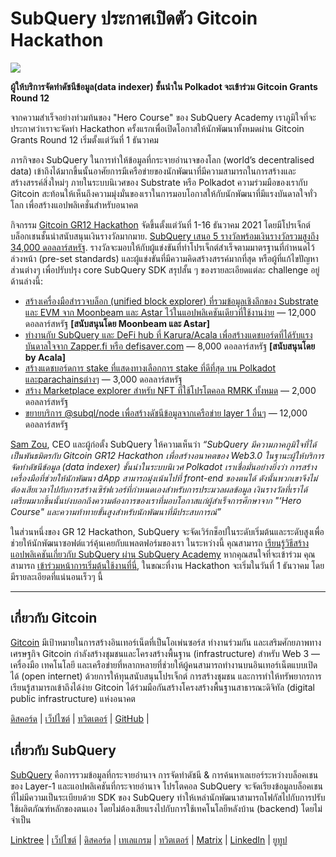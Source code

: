 # SubQuery ประกาศเปิดตัว Gitcoin Hackathon

![](https://miro.medium.com/max/1400/1*deQMrJlp2aJ5YVAGoFhO-Q.png)

**ผู้ให้บริการจัดทำดัชนีข้อมูล(data indexer) ชั้นนำใน Polkadot จะเข้าร่วม Gitcoin Grants Round 12**

จากความสำเร็จอย่างท่วมท้นของ "Hero Course" ของ SubQuery Academy เราภูมิใจที่จะประกาศว่าเราจะจัดทำ Hackathon ครั้งแรกเพื่อเปิดโอกาสให้นักพัฒนาทั้งหมดผ่าน Gitcoin Grants Round 12 เริ่มตั้งแต่วันที่ 1 ธันวาคม

ภารกิจของ SubQuery ในการทำให้ข้อมูลที่กระจายอำนาจของโลก (world’s decentralised data) เข้าถึงได้มากขึ้นนั้นอาศัยการมีเครือข่ายของนักพัฒนาที่มีความสามารถในการสร้างและสร้างสรรค์สิ่งใหม่ๆ ภายในระบบนิเวศของ Substrate หรือ Polkadot ความร่วมมือของเรากับ Gitcoin สะท้อนให้เห็นถึงความมุ่งมั่นของเราในการมอบโอกาสให้กับนักพัฒนาที่มีแรงบันดาลใจทั่วโลก เพื่อสร้างแอปพลิเคชั่นสำหรับอนาคต

กิจกรรม [Gitcoin GR12 Hackathon](https://gitcoin.co/hackathon/gr12/onboard)  จัดขึ้นตั้งแต่วันที่ 1-16 ธันวาคม 2021 โดยมีโปรเจ็กต์บล็อกเชนชั้นนำสนับสนุนเงินรางวัลมากมาย.  [SubQuery เสนอ 5 รางวัลพร้อมเงินรางวัลรวมสูงถึง 34,000 ดอลลาร์สหรัฐ](https://gitcoin.co/hackathon/gr12/?org=subquery). รางวัลจะมอบให้กับผู้แข่งขันที่ทำโปรเจ็กต์สำเร็จตามมาตรฐานที่กำหนดไว้ล่วงหน้า (pre-set standards) และผู้แข่งขันที่มีความคิดสร้างสรรค์มากที่สุด หรือผู้ที่แก้ไขปัญหาส่วนต่างๆ เพื่อปรับปรุง core SubQuery SDK สรุปสั้น ๆ ของรายละเอียดแต่ละ challenge อยู่ด้านล่างนี้:

-   [สร้างเครื่องมือสำรวจบล็อก (unified block explorer) ที่รวมข้อมูลเชิงลึกของ Substrate และ EVM จาก Moonbeam และ Astar ไว้ในแอปพลิเคชันเดียวที่ใช้งานง่าย](https://gitcoin.co/issue/subquery/grants/1) — 12,000 ดอลลาร์สหรัฐ **[สนับสนุนโดย Moonbeam และ Astar]**
-   [ทำงานกับ SubQuery และ DeFi hub ที่ Karura/Acala เพื่อสร้างแดชบอร์ดที่ได้รับแรงบันดาลใจจาก Zapper.fi หรือ  defisaver.com](https://gitcoin.co/issue/subquery/grants/2)  — 8,000 ดอลลาร์สหรัฐ **[สนับสนุนโดย by Acala]**
-   [สร้างแดชบอร์ดการ stake ที่แสดงทางเลือกการ stake ที่ดีที่สุด บน Polkadot และparachainsต่างๆ](https://gitcoin.co/issue/subquery/grants/3) — 3,000 ดอลลาร์สหรัฐ
-   [สร้าง Marketplace explorer สำหรับ NFT ที่ใช้โปรโตคอล RMRK ทั้งหมด](https://gitcoin.co/issue/subquery/grants/4) — 2,000 ดอลลาร์สหรัฐ
-   [ขยายบริการ @subql/node เพื่อสร้างดัชนีข้อมูลจากเครือข่าย layer 1 อื่นๆ](https://gitcoin.co/issue/subquery/grants/5)  — 12,000 ดอลลาร์สหรัฐ

[Sam Zou](https://twitter.com/zoujialiu), CEO และผู้ก่อตั้ง SubQuery ให้ความเห็นว่า  _“SubQuery มีความภาคภูมิใจที่ได้เป็นพันธมิตรกับ  Gitcoin GR12 Hackathon เพื่อสร้างอนาคตของ Web3.0 ในฐานะผู้ให้บริการจัดทำดัชนีข้อมูล (data indexer) ชั้นนำในระบบนิเวศ Polkadot เราเชื่อมั่นอย่างยิ่งว่า การสร้างเครื่องมือที่ช่วยให้นักพัฒนา dApp สามารถมุ่งเน้นไปที่ front-end ของตนได้ ดังนั้นพวกเขาจึงไม่ต้องเสียเวลาไปกับการสร้างเซิร์ฟเวอร์ที่กำหนดเองสำหรับการประมวลผลข้อมูล เงินรางวัลที่เราได้เตรียมมากขึ้นนั้นบ่งบอกถึงความต้องการของเราที่มอบโอกาสแก่ผู้สำเร็จการศึกษาจาก "‘Hero Course" และความท้าทายขั้นสูงสำหรับนักพัฒนาที่มีประสบการณ์”_

ในส่วนหนึ่งของ GR 12 Hackathon, SubQuery จะจัดเวิร์กช็อปในระดับเริ่มต้นและระดับสูงเพื่อช่วยให้นักพัฒนาซอฟต์แวร์คุ้นเคยกับแพลตฟอร์มของเรา ในระหว่างนี้ คุณสามารถ [เรียนรู้วิธีสร้างแอปพลิเคชันเกี่ยวกับ SubQuery ผ่าน SubQuery Academy](https://subquery.coassemble.com/unlock/dOKZW6O#/) หากคุณสนใจที่จะเข้าร่วม คุณสามารถ [เข้าร่วมหน้าการเริ่มต้นใช้งานที่นี่](https://gitcoin.co/hackathon/gr12/onboard), ในขณะที่งาน Hackathon จะเริ่มในวันที่ 1 ธันวาคม โดยมีรายละเอียดที่แน่นอนเร็วๆ นี้

---

## เกี่ยวกับ Gitcoin

[Gitcoin](http://www.gitcoin.co/) มีเป้าหมายในการสร้างอินเทอร์เน็ตที่เป็นโอเพ่นซอร์ส ทำงานร่วมกัน และเสริมศักยภาพทางเศรษฐกิจ Gitcoin กำลังสร้างชุมชนและโครงสร้างพื้นฐาน (infrastructure) สำหรับ Web 3 — เครื่องมือ เทคโนโลยี และเครือข่ายที่หลากหลายที่ช่วยให้ผู้คนสามารถทำงานบนอินเทอร์เน็ตแบบเปิดได้ (open internet) ด้วยการให้ทุนสนับสนุนโปรเจ็กต์ การสร้างชุมชน และการทำให้ทรัพยากรการเรียนรู้สามารถเข้าถึงได้ง่าย Gitcoin ได้ร่วมมือกันสร้างโครงสร้างพื้นฐานสาธารณะดิจิทัล (digital public infrastructure) แห่งอนาคต

[ดิสคอร์ด](https://discord.gg/6PZUM3cFpz)  | [เว็ปไซต์](http://www.gitcoin.co/)  |  [ทวิตเตอร์](https://twitter.com/gitcoin)  |  [GitHub](https://github.com/gitcoinco/)  |

## เกี่ยวกับ SubQuery

[SubQuery](https://subquery.network/) คือการรวมข้อมูลที่กระจายอำนาจ การจัดทำดัชนี & การค้นหาเลเยอร์ระหว่างบล็อคเชนของ Layer-1 และแอปพลิเคชันที่กระจายอำนาจ โปรโตคอล SubQuery จะจัดเรียงข้อมูลบล็อคเชนที่ไม่มีความเป็นระเบียบด้วย SDK ของ SubQuery ทำให้เหล่านักพัฒนาสามารถโฟกัสไปกับการปรับใช้ผลิตภัณฑ์หลักของตนเอง โดยไม่ต้องเสียแรงไปกับการใช้เทคโนโลยีหลังบ้าน (backend) โดยไม่จำเป็น

[Linktree](https://linktr.ee/subquerynetwork)  |  [เว็ปไซต์](https://subquery.network/)  |  [ดิสคอร์ด](https://discord.com/invite/78zg8aBSMG)  |  [เทเลแกรม](https://t.me/subquerynetwork)  |  [ทวิตเตอร์](https://twitter.com/subquerynetwork)  |  [Matrix](https://matrix.to/#/#subquery:matrix.org)  |  [LinkedIn](https://www.linkedin.com/company/subquery)  |  [ยูทูป](https://www.youtube.com/channel/UCi1a6NUUjegcLHDFLr7CqLw)
